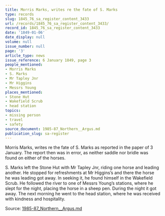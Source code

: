 ```yaml
---
title: Morris Marks, writes re the fate of S. Marks
type: records
slug: 1845_76_sa_register_content_3433
url: /records/1845_76_sa_register_content_3433/
record_id: 1845_76_sa_register_content_3433
date: '1849-01-06'
date_display: null
volume: null
issue_number: null
page: '3'
article_type: news
issue_reference: 6 January 1849, page 3
people_mentioned:
- Morris Marks
- S. Marks
- Mr Tapley Jnr
- Mr Higgins
- Messrs Young
places_mentioned:
- Stone Hut
- Wakefield Scrub
- head station
topics:
- missing person
- travel
- safety
source_document: 1985-87_Northern__Argus.md
publication_slug: sa-register
---
```


Morris Marks, writes re the fate of S. Marks as reported in the paper of 3 January.  The report then was in error, as neither saddle nor bridle was found on either of the horses.

S. Marks left the Stone Hut with Mr Tapley Jnr, riding one horse and leading another.  He stopped for refreshments at Mr Higgins’s and there the horse he was leading got away.  In seeking it, he found himself in the Wakefield Scrub.  He followed the river to one of Messrs Young’s stations, where he slept for the night, placing the horse in a sheep pen.  During the night it got away.  The next morning he went to the head station, where he was received with kindness and hospitality.

Source: [1985-87_Northern__Argus.md](/downloads/markdown/1985-87_Northern__Argus.md)
